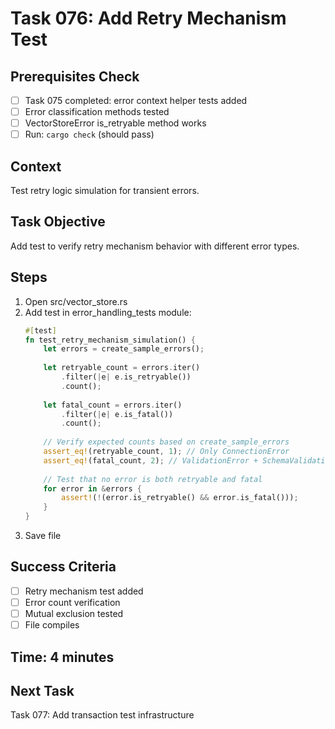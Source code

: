 # Task 076: Add Retry Mechanism Test

## Prerequisites Check
- [ ] Task 075 completed: error context helper tests added
- [ ] Error classification methods tested
- [ ] VectorStoreError is_retryable method works
- [ ] Run: `cargo check` (should pass)

## Context
Test retry logic simulation for transient errors.

## Task Objective
Add test to verify retry mechanism behavior with different error types.

## Steps
1. Open src/vector_store.rs
2. Add test in error_handling_tests module:
   ```rust
   #[test]
   fn test_retry_mechanism_simulation() {
       let errors = create_sample_errors();
       
       let retryable_count = errors.iter()
           .filter(|e| e.is_retryable())
           .count();
       
       let fatal_count = errors.iter()
           .filter(|e| e.is_fatal())
           .count();
       
       // Verify expected counts based on create_sample_errors
       assert_eq!(retryable_count, 1); // Only ConnectionError
       assert_eq!(fatal_count, 2); // ValidationError + SchemaValidationError
       
       // Test that no error is both retryable and fatal
       for error in &errors {
           assert!(!(error.is_retryable() && error.is_fatal()));
       }
   }
   ```
3. Save file

## Success Criteria
- [ ] Retry mechanism test added
- [ ] Error count verification
- [ ] Mutual exclusion tested
- [ ] File compiles

## Time: 4 minutes

## Next Task
Task 077: Add transaction test infrastructure